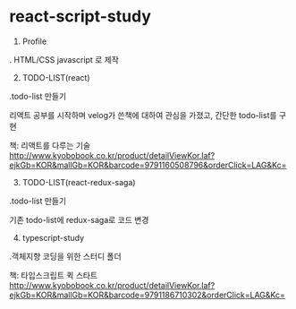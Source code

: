 # react-script-study

1. Profile 

. HTML/CSS javascript 로 제작

2. TODO-LIST(react)

.todo-list 만들기

리액트 공부를 시작하며 velog가 쓴책에 대하여 관심을 가졌고, 간단한  todo-list를 구현

  책: 리액트를 다루는 기술 
  http://www.kyobobook.co.kr/product/detailViewKor.laf?ejkGb=KOR&mallGb=KOR&barcode=9791160508796&orderClick=LAG&Kc=

3. TODO-LIST(react-redux-saga)

.todo-list 만들기

기존 todo-list에 redux-saga로 코드 변경

4. typescript-study

.객체지향 코딩을 위한 스터디 폴더
 
  책: 타입스크립트 퀵 스타트
  http://www.kyobobook.co.kr/product/detailViewKor.laf?ejkGb=KOR&mallGb=KOR&barcode=9791186710302&orderClick=LAG&Kc=
